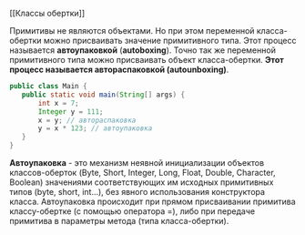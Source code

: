 [[Классы обертки]]

Примитивы не являются объектами. Но при этом переменной класса-обертки можно присваивать значение примитивного типа. Этот процесс называется **автоупаковкой** (**autoboxing**). Точно так же переменной примитивного типа можно присваивать объект класса-обертки. **Этот процесс называется автораспаковкой (autounboxing)**.

```java
public class Main {
   public static void main(String[] args) {
       int x = 7;
       Integer y = 111;
       x = y; // автораспаковка
       y = x * 123; // автоупаковка
   }
}
```

**Автоупаковка** - это механизм неявной инициализации объектов классов-оберток (Byte, Short, Integer, Long, Float, Double, Character, Boolean) значениями соответствующих им исходных примитивных типов (byte, short, int...), без явного использования конструктора класса. Автоупаковка происходит при прямом присваивании примитива классу-обертке (с помощью оператора =), либо при передаче примитива в параметры метода (типа класса-обертки).